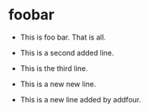 # foobar

- This is foo bar. That is all.
- This is a second added line.
- This is the third line.

- This is a new new line.

- This is a new line added by addfour.

